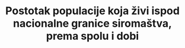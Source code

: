 ﻿---
title: >-
    Postotak populacije koja živi ispod nacionalne granice siromaštva, prema spolu i dobi
permalink: /1-2-1/
sdg_goal: 1
layout: indicator
indicator: 1.2.1
indicator_variable: tot_proportion_belownatpov_line
graph: longitudinal
graph_type_description: Line  graph
graph_status_notes: Graphed
variable_description: null
variable_notes: null
un_designated_tier: '1'
un_custodial_agency: 'World  Bank  (Partnering  Agencies:  UNICEF)'
target_id: '1.2'
has_metadata: true
goal_meta_link: 'http://unstats.un.org/sdgs/files/metadata-compilation/Metadata-Goal-1.pdf'
goal_meta_link_page: 5
indicator_name: >-
  Postotak populacije koja živi ispod nacionalne granice siromaštva, prema spolu i dobi
actual_indicator_available: 'Proportion  of  population  living  below  the  US  poverty  line.  '
periodicity: Annual
source_agency_survey_dataset: Current  Population  Survey  Annual  Social  and  Economic  Supplement
rationale_interpretation: >-
  Kombinirajući status siromaštva sa statusom zaposlenosti, uključen je koncept radno siromašnih koji ima za cilj mjeriti koliko osoba koje rade, unatoč činjenici što su zaposleni, žive u siromaštvu.  
target: >-
  Do 2030. smanjiti najmanje za polovicu postotak muškaraca, žena i djece svih dobnih skupina koja žive u siromaštvu u svim svojim dimenzijama prema nacionalnim definicijama siromaštva
indicator_definition: >-
  Ovaj pokazatelj prikazuje ostotak ukupne populacije i postotak zaposlene populacije koja živi u kućanstvima kojima je potrošnja ili dohodak po članu kućanstva ispod nacionalne granice siromaštva. 
method_of_computation: >-
  Calculated  by  dividing  the  number  of  persons  living  in  households  below  the  poverty  line  (disaggregated  by  sex,  age  and  employment  status)  by  the  total  number  of  persons  (disaggregated  by  the  same  sex,  age  and  employment  status  groups).
comments_and_limitations: >-
  Income  questions  were  redesigned  in  the  2014  CPS  ASEC  (which  covers  2013).  The  values  shown  reflect  calculations  using  the  redesigned  income  questions.
source_title: null
source_notes: null
published: true
source_agency_staff_name: 'Poverty  Statistics  Branch,  SEHSD,  U.S.  Census  Bureau'
source_agency_staff_email: brian.e.glassman@census.gov
source_url: 'http://www.census.gov/cps/data/cpstablecreator.html'
us_method_of_computation: >-
  Please  see  http://www.census.gov/topics/income-poverty/poverty/guidance/poverty-measures.html.
disaggregation_categories: Sex
disaggregation_geography: Age
date_metadata_updated: October  2017
actual_indicator_available_description: >-
  Proportion  of  men,  women,  and  children  living  in  poverty.  Only  includes  people  in  poverty  universe:  people  not  living  in  institutions  and  excludes  nonrelated  children  under  the  age  of  15.  Disaggregation  is  provided  by  sex  and  age.
time_period: 2000-2016
date_of_national_source_publication: September  2017
scheduled_update_by_national_source: September  2018
scheduled_update_by_SDG_team: September  2017
unit_of_measure: Proportion  of  noninstitutionalized  persons  in  the  U.S.
graph_title: Percent  of  US  population  living  below  the  US  poverty  line  
---